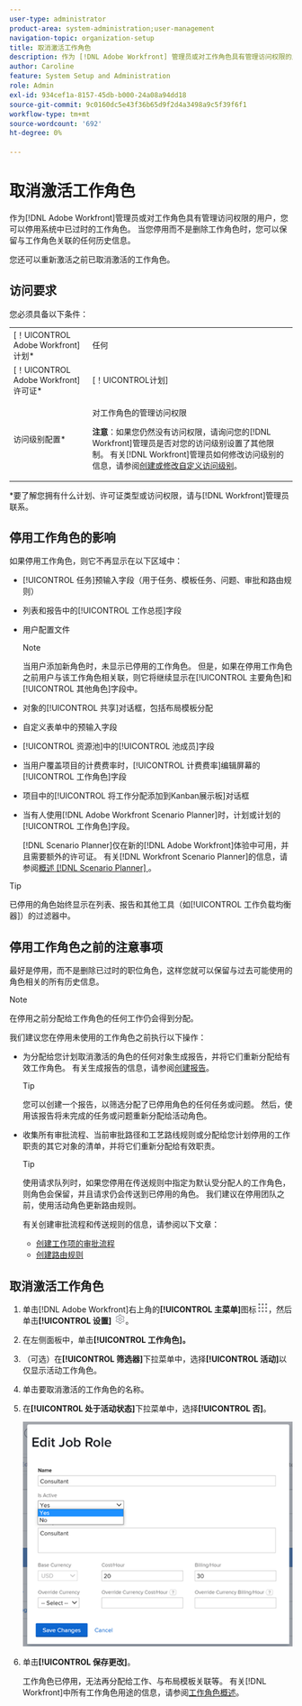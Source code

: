 ```yaml
---
user-type: administrator
product-area: system-administration;user-management
navigation-topic: organization-setup
title: 取消激活工作角色
description: 作为 [!DNL Adobe Workfront] 管理员或对工作角色具有管理访问权限的用户，您可以停用系统中已过时的工作角色。 当您停用而不是删除工作角色时，您可以保留与工作角色关联的任何历史信息。
author: Caroline
feature: System Setup and Administration
role: Admin
exl-id: 934cef1a-8157-45db-b000-24a08a94dd18
source-git-commit: 9c0160dc5e43f36b65d9f2d4a3498a9c5f39f6f1
workflow-type: tm+mt
source-wordcount: '692'
ht-degree: 0%

---
```


# 取消激活工作角色

作为[!DNL Adobe Workfront]管理员或对工作角色具有管理访问权限的用户，您可以停用系统中已过时的工作角色。 当您停用而不是删除工作角色时，您可以保留与工作角色关联的任何历史信息。

您还可以重新激活之前已取消激活的工作角色。

## 访问要求

您必须具备以下条件：

<table style="table-layout:auto"> 
 <col> 
 <col> 
 <tbody> 
  <tr> 
   <td role="rowheader">[！UICONTROL Adobe Workfront]计划*</td> 
   <td> <p>任何 </p> </td> 
  </tr> 
  <tr> 
   <td role="rowheader">[！UICONTROL Adobe Workfront]许可证*</td> 
   <td>[！UICONTROL计划]</td> 
  </tr> 
  <tr> 
   <td role="rowheader">访问级别配置*</td> 
   <td> <p>对工作角色的管理访问权限</p> <p><b>注意</b>：如果您仍然没有访问权限，请询问您的[!DNL Workfront]管理员是否对您的访问级别设置了其他限制。 有关[!DNL Workfront]管理员如何修改访问级别的信息，请参阅<a href="../../../administration-and-setup/add-users/configure-and-grant-access/create-modify-access-levels.md" class="MCXref xref">创建或修改自定义访问级别</a>。</p> </td> 
  </tr> 
 </tbody> 
</table>

&#42;要了解您拥有什么计划、许可证类型或访问权限，请与[!DNL Workfront]管理员联系。

## 停用工作角色的影响

如果停用工作角色，则它不再显示在以下区域中：

* [!UICONTROL 任务]预输入字段（用于任务、模板任务、问题、审批和路由规则）
* 列表和报告中的[!UICONTROL 工作总揽]字段
* 用户配置文件

  >[!NOTE]
  >
  >当用户添加新角色时，未显示已停用的工作角色。 但是，如果在停用工作角色之前用户与该工作角色相关联，则它将继续显示在[!UICONTROL 主要角色]和[!UICONTROL 其他角色]字段中。

* 对象的[!UICONTROL 共享]对话框，包括布局模板分配
* 自定义表单中的预输入字段
* [!UICONTROL 资源池]中的[!UICONTROL 池成员]字段
* 当用户覆盖项目的计费费率时，[!UICONTROL 计费费率]编辑屏幕的[!UICONTROL 工作角色]字段
* 项目中的[!UICONTROL 将工作分配添加到Kanban展示板]对话框
* 当有人使用[!DNL Adobe Workfront Scenario Planner]时，计划或计划的[!UICONTROL 工作角色]字段。

  [!DNL Scenario Planner]仅在新的[!DNL Adobe Workfront]体验中可用，并且需要额外的许可证。 有关[!DNL Workfront Scenario Planner]的信息，请参阅[概述 [!DNL Scenario Planner] ](../../../scenario-planner/scenario-planner-overview.md)。

>[!TIP]
>
>已停用的角色始终显示在列表、报告和其他工具（如[!UICONTROL 工作负载均衡器]）的过滤器中。

## 停用工作角色之前的注意事项

最好是停用，而不是删除已过时的职位角色，这样您就可以保留与过去可能使用的角色相关的所有历史信息。

>[!NOTE]
>
>在停用之前分配给工作角色的任何工作仍会得到分配。

我们建议您在停用未使用的工作角色之前执行以下操作：

* 为分配给您计划取消激活的角色的任何对象生成报告，并将它们重新分配给有效工作角色。 有关生成报告的信息，请参阅[创建报告](../../../reports-and-dashboards/reports/creating-and-managing-reports/create-report.md)。

  >[!TIP]
  >
  >您可以创建一个报告，以筛选分配了已停用角色的任何任务或问题。 然后，使用该报告将未完成的任务或问题重新分配给活动角色。

* 收集所有审批流程、当前审批路径和工艺路线规则或分配给您计划停用的工作职责的其它对象的清单，并将它们重新分配给有效职责。

  >[!TIP]
  >
  >使用请求队列时，如果您停用在传送规则中指定为默认受分配人的工作角色，则角色会保留，并且请求仍会传送到已停用的角色。 我们建议在停用团队之前，使用活动角色更新路由规则。

  有关创建审批流程和传送规则的信息，请参阅以下文章：

   * [创建工作项的审批流程](../../../administration-and-setup/customize-workfront/configure-approval-milestone-processes/create-approval-processes.md)
   * [创建路由规则](../../../manage-work/requests/create-and-manage-request-queues/create-routing-rules.md)

## 取消激活工作角色

1. 单击[!DNL Adobe Workfront]右上角的&#x200B;**[!UICONTROL 主菜单]**&#x200B;图标![](assets/main-menu-icon.png)，然后单击&#x200B;**[!UICONTROL 设置]** ![](assets/gear-icon-settings.png)。

1. 在左侧面板中，单击&#x200B;**[!UICONTROL 工作角色]。**
1. （可选）在&#x200B;**[!UICONTROL 筛选器]**&#x200B;下拉菜单中，选择&#x200B;**[!UICONTROL 活动]**&#x200B;以仅显示活动工作角色。
1. 单击要取消激活的工作角色的名称。
1. 在&#x200B;**[!UICONTROL 处于活动状态]**&#x200B;下拉菜单中，选择&#x200B;**[!UICONTROL 否]**。

   ![](assets/deactivate-job-role-edit-role-box-nwe.png)

1. 单击&#x200B;**[!UICONTROL 保存更改]**。

   工作角色已停用，无法再分配给工作、与布局模板关联等。 有关[!DNL Workfront]中所有工作角色用途的信息，请参阅[工作角色概述](../../../administration-and-setup/set-up-workfront/organizational-setup/job-role-overview.md)。
